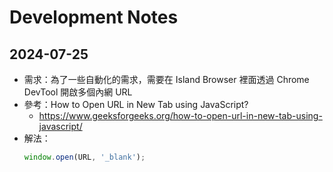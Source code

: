 # Development Notes

## 2024-07-25

- 需求：為了一些自動化的需求，需要在 Island Browser 裡面透過 Chrome DevTool 開啟多個內網 URL
- 參考：How to Open URL in New Tab using JavaScript?
  - https://www.geeksforgeeks.org/how-to-open-url-in-new-tab-using-javascript/
- 解法：
  ```js
  window.open(URL, '_blank');
  ```
